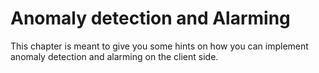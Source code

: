 # Anomaly detection and Alarming

This chapter is meant to give you some hints on how you can implement anomaly detection and alarming on the client side.
